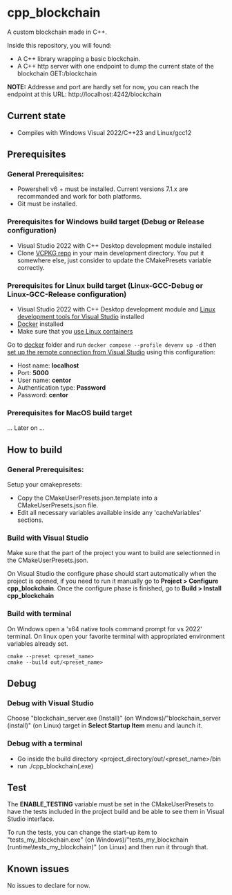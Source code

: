 # cpp_blockchain

A custom blockchain made in C++.

Inside this repository, you will found:
- A C++ library wrapping a basic blockchain.
- A C++ http server with one endpoint to dump the current state of the blockchain GET:/blockchain

**NOTE:** Addresse and port are hardly set for now, you can reach the endpoint at this URL: http://localhost:4242/blockchain

## Current state

* Compiles with Windows Visual 2022/C++23 and Linux/gcc12

## Prerequisites

### General Prerequisites: 
- Powershell v6 + must be installed. Current versions 7.1.x are recommanded and work for both platforms.
- Git must be installed.

### Prerequisites for Windows build target (Debug or Release configuration)
- Visual Studio 2022 with C++ Desktop development module installed
- Clone [VCPKG repo](https://github.com/microsoft/vcpkg.git) in your main development directory. You put it somewhere else, just consider to update the CMakePresets variable correctly.

### Prerequisites for Linux build target (Linux-GCC-Debug or Linux-GCC-Release configuration)
- Visual Studio 2022 with C++ Desktop development module and [Linux development tools for Visual Studio](https://docs.microsoft.com/en-us/cpp/linux/download-install-and-setup-the-linux-development-workload) installed
- [Docker](https://docs.docker.com/desktop/windows/) installed
- Make sure that you [use Linux containers](https://docs.docker.com/desktop/windows/#switch-between-windows-and-linux-containers)

Go to [docker](https://github.com/j-bruel/cpp_blockchain/blob/master/docker) folder and run `docker compose --profile devenv up -d` then [set up the remote connection from Visual Studio](https://devblogs.microsoft.com/cppblog/build-c-applications-in-a-linux-docker-container-with-visual-studio/#connect-to-your-docker-container-from-visual-studio) using this configuration:
- Host name: **localhost**
- Port: **5000**
- User name: **centor**
- Authentication type: **Password**
- Password: **centor**

### Prerequisites for MacOS build target

... Later on ...

## How to build

### General Prerequisites: 
Setup your cmakepresets:
- Copy the CMakeUserPresets.json.template into a CMakeUserPresets.json file.
- Edit all necessary variables available inside any 'cacheVariables' sections.

### Build with Visual Studio
Make sure that the part of the project you want to build are selectionned in the CMakeUserPresets.json.

On Visual Studio the configure phase should start automatically when the project is opened, if you need to run it manually go to **Project > Configure cpp_blockchain**.
Once the configure phase is finished, go to **Build > Install cpp_blockchain**

### Build with terminal

On Windows open a 'x64 native tools command prompt for vs 2022' terminal.
On linux open your favorite terminal with appropriated environment variables already set.

```
cmake --preset <preset_name>
cmake --build out/<preset_name>
```


## Debug

### Debug with Visual Studio
 Choose "blockchain_server.exe (Install)" (on Windows)/"blockchain_server (install)" (on Linux) target in **Select Startup Item** menu and launch it.

### Debug with a terminal

- Go inside the build directory <project_directory/out/<preset_name>/bin
- run ./cpp_blockchain(.exe)


## Test
The **ENABLE_TESTING** variable must be set in the CMakeUserPresets to have the tests included in the project build and be able to see them in Visual Studio interface.

To run the tests, you can change the start-up item to "tests_my_blockchain.exe" (on Windows)/"tests_my_blockchain (runtime\tests_my_blockchain)" (on Linux) and then run it through that.

## Known issues

No issues to declare for now.
